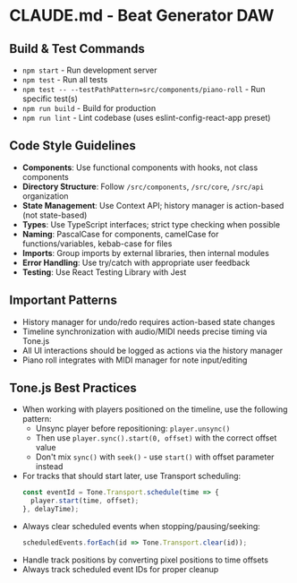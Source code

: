 # CLAUDE.md - Beat Generator DAW

## Build & Test Commands
- `npm start` - Run development server
- `npm test` - Run all tests
- `npm test -- --testPathPattern=src/components/piano-roll` - Run specific test(s)
- `npm run build` - Build for production
- `npm run lint` - Lint codebase (uses eslint-config-react-app preset)

## Code Style Guidelines
- **Components**: Use functional components with hooks, not class components
- **Directory Structure**: Follow `/src/components`, `/src/core`, `/src/api` organization
- **State Management**: Use Context API; history manager is action-based (not state-based)
- **Types**: Use TypeScript interfaces; strict type checking when possible
- **Naming**: PascalCase for components, camelCase for functions/variables, kebab-case for files
- **Imports**: Group imports by external libraries, then internal modules
- **Error Handling**: Use try/catch with appropriate user feedback
- **Testing**: Use React Testing Library with Jest

## Important Patterns
- History manager for undo/redo requires action-based state changes
- Timeline synchronization with audio/MIDI needs precise timing via Tone.js
- All UI interactions should be logged as actions via the history manager
- Piano roll integrates with MIDI manager for note input/editing

## Tone.js Best Practices
- When working with players positioned on the timeline, use the following pattern:
  - Unsync player before repositioning: `player.unsync()`
  - Then use `player.sync().start(0, offset)` with the correct offset value
  - Don't mix `sync()` with `seek()` - use `start()` with offset parameter instead
- For tracks that should start later, use Transport scheduling:
  ```javascript
  const eventId = Tone.Transport.schedule(time => {
    player.start(time, offset);
  }, delayTime);
  ```
- Always clear scheduled events when stopping/pausing/seeking:
  ```javascript
  scheduledEvents.forEach(id => Tone.Transport.clear(id));
  ```
- Handle track positions by converting pixel positions to time offsets
- Always track scheduled event IDs for proper cleanup